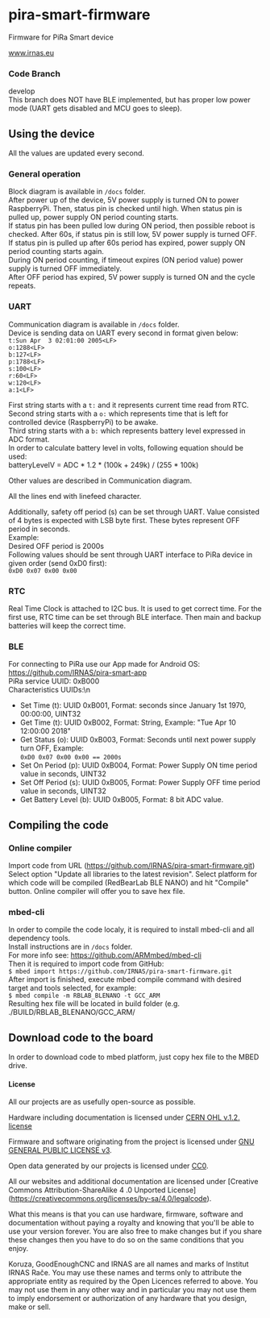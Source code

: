 # pira-smart-firmware
Firmware for PiRa Smart device

www.irnas.eu

### Code Branch
develop \
This branch does NOT have BLE implemented, but has proper low power mode (UART gets disabled and MCU goes to sleep).

## Using the device
All the values are updated every second.

### General operation
Block diagram is available in `/docs` folder. \
After power up of the device, 5V power supply is turned ON to power RaspberryPi. Then, status pin is checked until high. When status pin is pulled up, power supply ON period counting starts. \
If status pin has been pulled low during ON period, then possible reboot is checked. After 60s, if status pin is still low, 5V power supply is turned OFF. If status pin is pulled up after 60s period has expired, power supply ON period counting starts again. \
During ON period counting, if timeout expires (ON period value) power supply is turned OFF immediately. \
After OFF period has expired, 5V power supply is turned ON and the cycle repeats. 

### UART
Communication diagram is available in `/docs` folder. \
Device is sending data on UART every second in format given below: \
`t:Sun Apr  3 02:01:00 2005<LF>`\
`o:1288<LF>`\
`b:127<LF>` \
`p:1788<LF>`\
`s:100<LF>`\
`r:60<LF>`\
`w:120<LF>`\
`a:1<LF>`

First string starts with a `t:` and it represents current time read from RTC. \
Second string starts with a `o:` which represents time that is left for controlled device (RaspberryPi) to be awake. \
Third string starts with a `b:` which represents battery level expressed in ADC format. \
In order to calculate battery level in volts, following equation should be used: \
batteryLevelV = ADC * 1.2 * (100k + 249k) / (255 * 100k) 

Other values are described in Communication diagram.

All the lines end with linefeed character.

Additionally, safety off period (s) can be set through UART. Value consisted of 4 bytes is expected with LSB byte first. These bytes represent OFF period in seconds. \
Example: \
Desired OFF period is 2000s \
Following values should be sent through UART interface to PiRa device in given order (send 0xD0 first): \
`0xD0 0x07 0x00 0x00`

### RTC
Real Time Clock is attached to I2C bus. It is used to get correct time. 
For the first use, RTC time can be set through BLE interface. Then main and backup batteries will keep the correct time. 

### BLE
For connecting to PiRa use our App made for Android OS: https://github.com/IRNAS/pira-smart-app \
PiRa service UUID: 0xB000 \
Characteristics UUIDs:\n
- Set Time (t): UUID 0xB001, Format: seconds since January 1st 1970, 00:00:00, UINT32 
- Get Time (t): UUID 0xB002, Format: String, Example: "Tue Apr 10 12:00:00 2018" 
- Get Status (o): UUID 0xB003, Format: Seconds until next power supply turn OFF, Example: \
`0xD0 0x07 0x00 0x00 == 2000s` 
- Set On Period (p): UUID 0xB004, Format: Power Supply ON time period value in seconds, UINT32 
- Set Off Period (s): UUID 0xB005, Format: Power Supply OFF time period value in seconds, UINT32 
- Get Battery Level (b): UUID 0xB005, Format: 8 bit ADC value. 

## Compiling the code
### Online compiler
Import code from URL (https://github.com/IRNAS/pira-smart-firmware.git)
Select option "Update all libraries to the latest revision".
Select platform for which code will be compiled (RedBearLab BLE NANO) and hit "Compile" button.
Online compiler will offer you to save hex file.

### mbed-cli
In order to compile the code localy, it is required to install mbed-cli and all dependency tools.\
Install instructions are in `/docs` folder. \
For more info see: https://github.com/ARMmbed/mbed-cli \
Then it is required to import code from GitHub:\
`$ mbed import https://github.com/IRNAS/pira-smart-firmware.git`\
After import is finished, execute mbed compile command with desired target and tools selected, for example:\
`$ mbed compile -m RBLAB_BLENANO -t GCC_ARM`\
Resulting hex file will be located in build folder (e.g. ./BUILD/RBLAB_BLENANO/GCC_ARM/

## Download code to the board
In order to download code to mbed platform, just copy hex file to the MBED drive. 


#### License

All our projects are as usefully open-source as possible.

Hardware including documentation is licensed under [CERN OHL v.1.2. license](http://www.ohwr.org/licenses/cern-ohl/v1.2)

Firmware and software originating from the project is licensed under [GNU GENERAL PUBLIC LICENSE v3](http://www.gnu.org/licenses/gpl-3.0.en.html).

Open data generated by our projects is licensed under [CC0](https://creativecommons.org/publicdomain/zero/1.0/legalcode).

All our websites and additional documentation are licensed under [Creative Commons Attribution-ShareAlike 4 .0 Unported License] (https://creativecommons.org/licenses/by-sa/4.0/legalcode).

What this means is that you can use hardware, firmware, software and documentation without paying a royalty and knowing that you'll be able to use your version forever. You are also free to make changes but if you share these changes then you have to do so on the same conditions that you enjoy.

Koruza, GoodEnoughCNC and IRNAS are all names and marks of Institut IRNAS Rače. 
You may use these names and terms only to attribute the appropriate entity as required by the Open Licences referred to above. You may not use them in any other way and in particular you may not use them to imply endorsement or authorization of any hardware that you design, make or sell.

